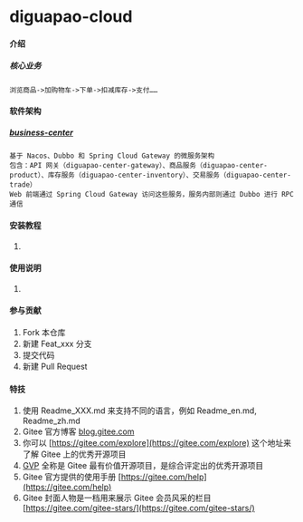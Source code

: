 # diguapao-cloud

#### 介绍

##### 核心业务

    浏览商品->加购物车->下单->扣减库存->支付……

#### 软件架构

##### [business-center](business-center)

    基于 Nacos、Dubbo 和 Spring Cloud Gateway 的微服务架构
    包含：API 网关（diguapao-center-gateway）、商品服务（diguapao-center-product）、库存服务（diguapao-center-inventory）、交易服务（diguapao-center-trade）
    Web 前端通过 Spring Cloud Gateway 访问这些服务，服务内部则通过 Dubbo 进行 RPC 通信

#### 安装教程

1.

#### 使用说明

1.

#### 参与贡献

1. Fork 本仓库
2. 新建 Feat_xxx 分支
3. 提交代码
4. 新建 Pull Request

#### 特技

1. 使用 Readme\_XXX.md 来支持不同的语言，例如 Readme\_en.md, Readme\_zh.md
2. Gitee 官方博客 [blog.gitee.com](https://blog.gitee.com)
3. 你可以 [https://gitee.com/explore](https://gitee.com/explore) 这个地址来了解 Gitee 上的优秀开源项目
4. [GVP](https://gitee.com/gvp) 全称是 Gitee 最有价值开源项目，是综合评定出的优秀开源项目
5. Gitee 官方提供的使用手册 [https://gitee.com/help](https://gitee.com/help)
6. Gitee 封面人物是一档用来展示 Gitee 会员风采的栏目 [https://gitee.com/gitee-stars/](https://gitee.com/gitee-stars/)
